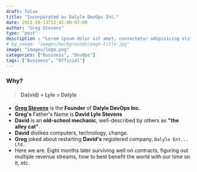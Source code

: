 ```yaml
---
draft: false
title: "Incorporated as Dalyle DevOps Inc."
date: 2021-10-13T12:41:00-07:00
author: "Greg Stevens"
type: "post"
description : "Lorem ipsum dolor sit amet, consectetur adipisicing elit, sed do eiusmod tempor incididunt ut labore. dolore magna aliqua. Ut enim ad minim veniam, quis nostrud."
# bg_image: "images/backgrounds/page-title.jpg"
image: "images/logo.png"
categories: ["Business", "DevOps"]
tags: ["Business", "Official"]
---
```


### Why?

> #### Da(vid) + Lyle = Dalyle

- [**Greg Stevens**](/author/greg-stevens) is the **Founder** of **Dalyle DevOps Inc.**
- **Greg's** Father's Name is **David Lyle Stevens**
- **David** is an **old-school mechanic**, well-described by others as **"the alley cat"**.
- **David** dislikes computers, technology, change.
- **Greg** joked about restarting **David's** registered company, `Dalyle Ent... Ltd.`
- Here we are. Eight months later surviving well on contracts, figuring out multiple revenue streams, how to best benefit the world with our time on it, etc.
